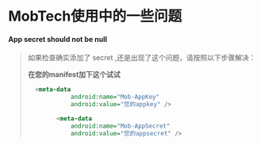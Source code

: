 # MobTech使用中的一些问题

#### App secret should not be null

> 如果检查确实添加了 secret ,还是出现了这个问题，请按照以下步骤解决：
>
>  **在您的manifest加下这个试试**
>
> ```xml
>   <meta-data
>             android:name="Mob-AppKey"
>             android:value="您的appkey" />
> 
>         <meta-data
>             android:name="Mob-AppSecret"
>             android:value="您的appsecret" />
> ```

